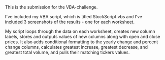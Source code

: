 This is the submission for the VBA-challenge.

I've included my VBA script, which is titled StockScript.vbs and I've included 3 screenshots of the results - one for each worksheet.

My script loops through the data on each worksheet, creates new column labels, stores and outputs values of new columns along with open and close prices. It also adds conditional formatting to the yearly change and percent change columns, calculates greatest increase, greatest decrease, and greatest total volume, and pulls their matching tickers values. 
